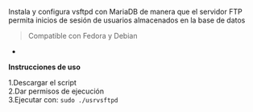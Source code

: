 Instala y configura vsftpd con MariaDB de manera que el servidor FTP permita inicios de sesión de usuarios almacenados en la base de datos

>Compatible con Fedora y Debian
-
<b>Instrucciones de uso</b>

1.Descargar el script<br>
2.Dar permisos de ejecución<br>
3.Ejecutar con: `sudo ./usrvsftpd`
